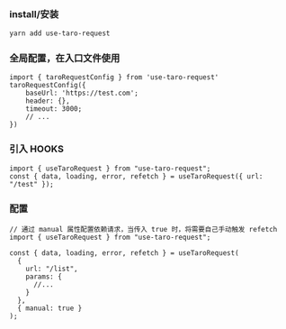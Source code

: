 ### install/安装

```bash
yarn add use-taro-request
```

### 全局配置，在入口文件使用

```tsx static
import { taroRequestConfig } from 'use-taro-request'
taroRequestConfig({
    baseUrl: 'https://test.com';
    header: {},
    timeout: 3000;
    // ...
})
```

### 引入 HOOKS

```tsx static
import { useTaroRequest } from "use-taro-request";
const { data, loading, error, refetch } = useTaroRequest({ url: "/test" });
```

### 配置

```tsx static
// 通过 manual 属性配置依赖请求，当传入 true 时，将需要自己手动触发 refetch
import { useTaroRequest } from "use-taro-request";

const { data, loading, error, refetch } = useTaroRequest(
  {
    url: "/list",
    params: {
      //...
    }
  },
  { manual: true }
);
```
